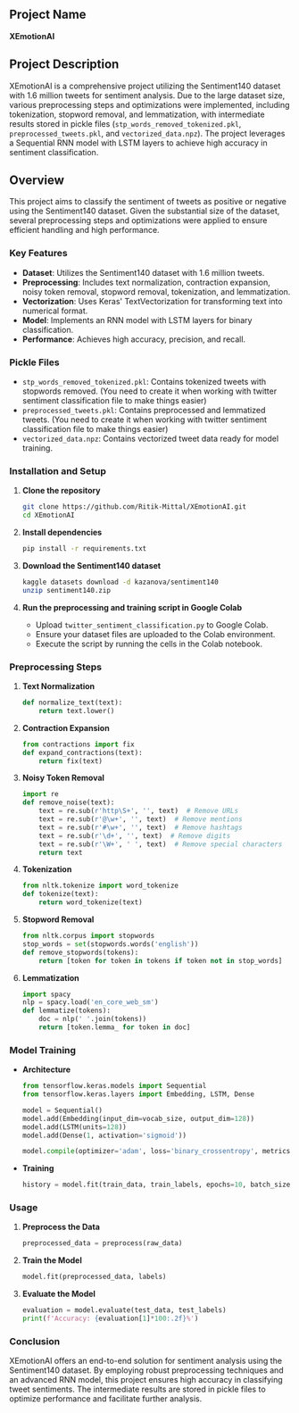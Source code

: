 ## Project Name
**XEmotionAI**

## Project Description
XEmotionAI is a comprehensive project utilizing the Sentiment140 dataset with 1.6 million tweets for sentiment analysis. Due to the large dataset size, various preprocessing steps and optimizations were implemented, including tokenization, stopword removal, and lemmatization, with intermediate results stored in pickle files (`stp_words_removed_tokenized.pkl`, `preprocessed_tweets.pkl`, and `vectorized_data.npz`). The project leverages a Sequential RNN model with LSTM layers to achieve high accuracy in sentiment classification.

## Overview

This project aims to classify the sentiment of tweets as positive or negative using the Sentiment140 dataset. Given the substantial size of the dataset, several preprocessing steps and optimizations were applied to ensure efficient handling and high performance.

### Key Features

- **Dataset**: Utilizes the Sentiment140 dataset with 1.6 million tweets.
- **Preprocessing**: Includes text normalization, contraction expansion, noisy token removal, stopword removal, tokenization, and lemmatization.
- **Vectorization**: Uses Keras' TextVectorization for transforming text into numerical format.
- **Model**: Implements an RNN model with LSTM layers for binary classification.
- **Performance**: Achieves high accuracy, precision, and recall.

### Pickle Files
- `stp_words_removed_tokenized.pkl`: Contains tokenized tweets with stopwords removed. (You need to create it when working with twitter sentiment classification file to make things easier)
- `preprocessed_tweets.pkl`: Contains preprocessed and lemmatized tweets. (You need to create it when working with twitter sentiment classification file to make things easier)
- `vectorized_data.npz`: Contains vectorized tweet data ready for model training.

### Installation and Setup

1. **Clone the repository**
   ```bash
   git clone https://github.com/Ritik-Mittal/XEmotionAI.git
   cd XEmotionAI
   ```

2. **Install dependencies**
   ```bash
   pip install -r requirements.txt
   ```

3. **Download the Sentiment140 dataset**
   ```bash
   kaggle datasets download -d kazanova/sentiment140
   unzip sentiment140.zip
   ```

4. **Run the preprocessing and training script in Google Colab**
   - Upload `twitter_sentiment_classification.py` to Google Colab.
   - Ensure your dataset files are uploaded to the Colab environment.
   - Execute the script by running the cells in the Colab notebook.

### Preprocessing Steps

1. **Text Normalization**
   ```python
   def normalize_text(text):
       return text.lower()
   ```

2. **Contraction Expansion**
   ```python
   from contractions import fix
   def expand_contractions(text):
       return fix(text)
   ```

3. **Noisy Token Removal**
   ```python
   import re
   def remove_noise(text):
       text = re.sub(r'http\S+', '', text)  # Remove URLs
       text = re.sub(r'@\w+', '', text)  # Remove mentions
       text = re.sub(r'#\w+', '', text)  # Remove hashtags
       text = re.sub(r'\d+', '', text)  # Remove digits
       text = re.sub(r'\W+', ' ', text)  # Remove special characters
       return text
   ```

4. **Tokenization**
   ```python
   from nltk.tokenize import word_tokenize
   def tokenize(text):
       return word_tokenize(text)
   ```

5. **Stopword Removal**
   ```python
   from nltk.corpus import stopwords
   stop_words = set(stopwords.words('english'))
   def remove_stopwords(tokens):
       return [token for token in tokens if token not in stop_words]
   ```

6. **Lemmatization**
   ```python
   import spacy
   nlp = spacy.load('en_core_web_sm')
   def lemmatize(tokens):
       doc = nlp(' '.join(tokens))
       return [token.lemma_ for token in doc]
   ```

### Model Training

- **Architecture**
   ```python
   from tensorflow.keras.models import Sequential
   from tensorflow.keras.layers import Embedding, LSTM, Dense

   model = Sequential()
   model.add(Embedding(input_dim=vocab_size, output_dim=128))
   model.add(LSTM(units=128))
   model.add(Dense(1, activation='sigmoid'))

   model.compile(optimizer='adam', loss='binary_crossentropy', metrics=['accuracy'])
   ```

- **Training**
   ```python
   history = model.fit(train_data, train_labels, epochs=10, batch_size=64, validation_split=0.2)
   ```

### Usage

1. **Preprocess the Data**
   ```python
   preprocessed_data = preprocess(raw_data)
   ```

2. **Train the Model**
   ```python
   model.fit(preprocessed_data, labels)
   ```

3. **Evaluate the Model**
   ```python
   evaluation = model.evaluate(test_data, test_labels)
   print(f'Accuracy: {evaluation[1]*100:.2f}%')
   ```

### Conclusion

XEmotionAI offers an end-to-end solution for sentiment analysis using the Sentiment140 dataset. By employing robust preprocessing techniques and an advanced RNN model, this project ensures high accuracy in classifying tweet sentiments. The intermediate results are stored in pickle files to optimize performance and facilitate further analysis.

